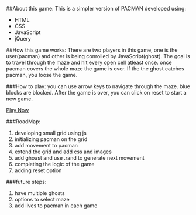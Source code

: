##About this game:
This is a simpler version of PACMAN developed using:
 - HTML
 - CSS
 - JavaScript
 - jQuery

##How this game works:
There are two players in this game, one is the user(pacman) and other is being conrolled by JavaScript(ghost). The goal is to travel through the maze and hit every open cell atleast once. once pacman covers the whole maze the game is over. If the the ghost catches pacman, you loose the game. 

###How to play:
you can use arrow keys to navigate through the maze. blue blocks are blocked.
After the game is over, you can click on reset to start a new game.

[Play Now](https://sherri010.github.io/Off-the-grid/)


###RoadMap:
1. developing small grid using js
2. initializing pacman on the grid
3. add movement to pacman
4. extend the grid and add css and images
5. add ghoast and use .rand to generate next movement
6. completing the logic of the game 
7. adding reset option

###future steps:
1. have multiple ghosts
2. options to select maze 
3. add lives to pacman in each game